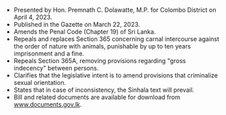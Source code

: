 - Presented by Hon. Premnath C. Dolawatte, M.P. for Colombo District on April 4, 2023.
- Published in the Gazette on March 22, 2023.
- Amends the Penal Code (Chapter 19) of Sri Lanka.
- Repeals and replaces Section 365 concerning carnal intercourse against the order of nature with animals, punishable by up to ten years imprisonment and a fine.
- Repeals Section 365A, removing provisions regarding "gross indecency" between persons.
- Clarifies that the legislative intent is to amend provisions that criminalize sexual orientation.
- States that in case of inconsistency, the Sinhala text will prevail.
- Bill and related documents are available for download from www.documents.gov.lk.